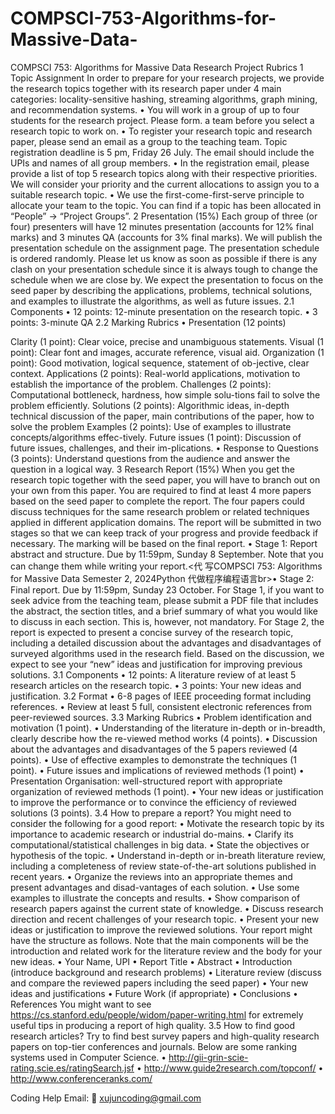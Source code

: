 # COMPSCI-753-Algorithms-for-Massive-Data-
COMPSCI 753: Algorithms for Massive Data 
Research Project Rubrics 1 Topic Assignment In order to prepare for your research projects, we provide the research topics together with its research paper under 4 main categories: locality-sensitive hashing, streaming algorithms, graph mining, and recommendation systems. • You will work in a group of up to four students for the research project. Please form. a team before you select a research topic to work on. • To register your research topic and research paper, please send an email as a group to the teaching team. Topic registration deadline is 5 pm, Friday 26 July. The email should include the UPIs and names of all group members. • In the registration email, please provide a list of top 5 research topics along with their respective priorities. We will consider your priority and the current allocations to assign you to a suitable research topic. • We use the first-come-first-serve principle to allocate your team to the topic. You can find if a topic has been allocated in “People” → “Project Groups”. 2 Presentation (15%) Each group of three (or four) presenters will have 12 minutes presentation (accounts for 12% final marks) and 3 minutes QA (accounts for 3% final marks). We will publish the presentation schedule on the assignment page. The presentation schedule is ordered randomly. Please let us know as soon as possible if there is any clash on your presentation schedule since it is always tough to change the schedule when we are close by. We expect the presentation to focus on the seed paper by describing the applications, problems, technical solutions, and examples to illustrate the algorithms, as well as future issues. 2.1 Components • 12 points: 12-minute presentation on the research topic. • 3 points: 3-minute QA 2.2 Marking Rubrics • Presentation (12 points)

Clarity (1 point): Clear voice, precise and unambiguous statements.
Visual (1 point): Clear font and images, accurate reference, visual aid.
Organization (1 point): Good motivation, logical sequence, statement of ob-jective, clear context.
Applications (2 points): Real-world applications, motivation to establish the importance of the problem.
Challenges (2 points): Computational bottleneck, hardness, how simple solu-tions fail to solve the problem efficiently.
Solutions (2 points): Algorithmic ideas, in-depth technical discussion of the paper, main contributions of the paper, how to solve the problem
Examples (2 points): Use of examples to illustrate concepts/algorithms effec-tively.
Future issues (1 point): Discussion of future issues, challenges, and their im-plications. • Response to Questions (3 points): Understand questions from the audience and answer the question in a logical way. 3 Research Report (15%) When you get the research topic together with the seed paper, you will have to branch out on your own from this paper. You are required to find at least 4 more papers based on the seed paper to complete the report. The four papers could discuss techniques for the same research problem or related techniques applied in different application domains. The report will be submitted in two stages so that we can keep track of your progress and provide feedback if necessary. The marking will be based on the final report. • Stage 1: Report abstract and structure. Due by 11:59pm, Sunday 8 September. Note that you can change them while writing your report.<代 写COMPSCI 753: Algorithms for Massive Data Semester 2, 2024Python 代做程序编程语言br>• Stage 2: Final report. Due by 11:59pm, Sunday 23 October. For Stage 1, if you want to seek advice from the teaching team, please submit a PDF file that includes the abstract, the section titles, and a brief summary of what you would like to discuss in each section. This is, however, not mandatory. For Stage 2, the report is expected to present a concise survey of the research topic, including a detailed discussion about the advantages and disadvantages of surveyed algorithms used in the research field. Based on the discussion, we expect to see your “new” ideas and justification for improving previous solutions. 3.1 Components • 12 points: A literature review of at least 5 research articles on the research topic. • 3 points: Your new ideas and justification. 3.2 Format • 6-8 pages of IEEE proceeding format including references. • Review at least 5 full, consistent electronic references from peer-reviewed sources. 3.3 Marking Rubrics • Problem identification and motivation (1 point). • Understanding of the literature in-depth or in-breadth, clearly describe how the re-viewed method works (4 points). • Discussion about the advantages and disadvantages of the 5 papers reviewed (4 points). • Use of effective examples to demonstrate the techniques (1 point). • Future issues and implications of reviewed methods (1 point) • Presentation Organisation: well-structured report with appropriate organization of reviewed methods (1 point). • Your new ideas or justification to improve the performance or to convince the efficiency of reviewed solutions (3 points). 3.4 How to prepare a report? You might need to consider the following for a good report: • Motivate the research topic by its importance to academic research or industrial do-mains. • Clarify its computational/statistical challenges in big data. • State the objectives or hypothesis of the topic. • Understand in-depth or in-breath literature review, including a completeness of review state-of-the-art solutions published in recent years. • Organize the reviews into an appropriate themes and present advantages and disad-vantages of each solution. • Use some examples to illustrate the concepts and results. • Show comparison of research papers against the current state of knowledge. • Discuss research direction and recent challenges of your research topic. • Present your new ideas or justification to improve the reviewed solutions. Your report might have the structure as follows. Note that the main components will be the introduction and related work for the literature review and the body for your new ideas. • Your Name, UPI • Report Title • Abstract • Introduction (introduce background and research problems) • Literature review (discuss and compare the reviewed papers including the seed paper) • Your new ideas and justifications • Future Work (if appropriate) • Conclusions • References You might want to see https://cs.stanford.edu/people/widom/paper-writing.html for extremely useful tips in producing a report of high quality. 3.5 How to find good research articles? Try to find best survey papers and high-quality research papers on top-tier conferences and journals. Below are some ranking systems used in Computer Science. • http://gii-grin-scie-rating.scie.es/ratingSearch.jsf • http://www.guide2research.com/topconf/ • http://www.conferenceranks.com/

Coding Help Email: 📧 xujuncoding@gmail.com
